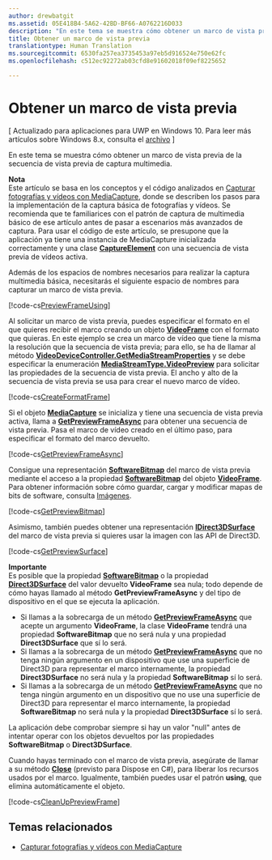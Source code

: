 ```yaml
---
author: drewbatgit
ms.assetid: 05E418B4-5A62-42BD-BF66-A0762216D033
description: "En este tema se muestra cómo obtener un marco de vista previa de la secuencia de vista previa de captura multimedia."
title: Obtener un marco de vista previa
translationtype: Human Translation
ms.sourcegitcommit: 6530fa257ea3735453a97eb5d916524e750e62fc
ms.openlocfilehash: c512ec92272ab03cfd8e91602018f09ef8225652

---
```


# Obtener un marco de vista previa

\[ Actualizado para aplicaciones para UWP en Windows 10. Para leer más artículos sobre Windows 8.x, consulta el [archivo](http://go.microsoft.com/fwlink/p/?linkid=619132) \]

En este tema se muestra cómo obtener un marco de vista previa de la secuencia de vista previa de captura multimedia.

**Nota**  
Este artículo se basa en los conceptos y el código analizados en [Capturar fotografías y vídeos con MediaCapture](capture-photos-and-video-with-mediacapture.md), donde se describen los pasos para la implementación de la captura básica de fotografías y vídeos. Se recomienda que te familiarices con el patrón de captura de multimedia básico de ese artículo antes de pasar a escenarios más avanzados de captura. Para usar el código de este artículo, se presupone que la aplicación ya tiene una instancia de MediaCapture inicializada correctamente y una clase [**CaptureElement**](https://msdn.microsoft.com/library/windows/apps/br209278) con una secuencia de vista previa de vídeos activa.

Además de los espacios de nombres necesarios para realizar la captura multimedia básica, necesitarás el siguiente espacio de nombres para capturar un marco de vista previa.

[!code-cs[PreviewFrameUsing](./code/BasicMediaCaptureWin10/cs/MainPage.xaml.cs#SnippetPreviewFrameUsing)]

Al solicitar un marco de vista previa, puedes especificar el formato en el que quieres recibir el marco creando un objeto [**VideoFrame**](https://msdn.microsoft.com/library/windows/apps/dn930917) con el formato que quieras. En este ejemplo se crea un marco de vídeo que tiene la misma la resolución que la secuencia de vista previa; para ello, se ha de llamar al método [**VideoDeviceController.GetMediaStreamProperties**](https://msdn.microsoft.com/library/windows/apps/br211995) y se debe especificar la enumeración [**MediaStreamType.VideoPreview**](https://msdn.microsoft.com/library/windows/apps/br226640) para solicitar las propiedades de la secuencia de vista previa. El ancho y alto de la secuencia de vista previa se usa para crear el nuevo marco de vídeo.

[!code-cs[CreateFormatFrame](./code/BasicMediaCaptureWin10/cs/MainPage.xaml.cs#SnippetCreateFormatFrame)]

Si el objeto [**MediaCapture**](https://msdn.microsoft.com/library/windows/apps/br241124) se inicializa y tiene una secuencia de vista previa activa, llama a [**GetPreviewFrameAsync**](https://msdn.microsoft.com/library/windows/apps/dn926711) para obtener una secuencia de vista previa. Pasa el marco de vídeo creado en el último paso, para especificar el formato del marco devuelto.

[!code-cs[GetPreviewFrameAsync](./code/BasicMediaCaptureWin10/cs/MainPage.xaml.cs#SnippetGetPreviewFrameAsync)]

Consigue una representación [**SoftwareBitmap**](https://msdn.microsoft.com/library/windows/apps/dn887358) del marco de vista previa mediante el acceso a la propiedad [**SoftwareBitmap**](https://msdn.microsoft.com/library/windows/apps/dn930926) del objeto [**VideoFrame**](https://msdn.microsoft.com/library/windows/apps/dn930917). Para obtener información sobre cómo guardar, cargar y modificar mapas de bits de software, consulta [Imágenes](imaging.md).

[!code-cs[GetPreviewBitmap](./code/BasicMediaCaptureWin10/cs/MainPage.xaml.cs#SnippetGetPreviewBitmap)]

Asimismo, también puedes obtener una representación [**IDirect3DSurface**](https://msdn.microsoft.com/library/windows/apps/dn965505) del marco de vista previa si quieres usar la imagen con las API de Direct3D.

[!code-cs[GetPreviewSurface](./code/BasicMediaCaptureWin10/cs/MainPage.xaml.cs#SnippetGetPreviewSurface)]

**Importante**  
Es posible que la propiedad [**SoftwareBitmap**](https://msdn.microsoft.com/library/windows/apps/dn930926) o la propiedad [**Direct3DSurface**](https://msdn.microsoft.com/library/windows/apps/dn930920) del valor devuelto **VideoFrame** sea nula; todo depende de cómo hayas llamado al método **GetPreviewFrameAsync** y del tipo de dispositivo en el que se ejecuta la aplicación.

-   Si llamas a la sobrecarga de un método [**GetPreviewFrameAsync**](https://msdn.microsoft.com/library/windows/apps/dn926713) que acepte un argumento **VideoFrame**, la clase **VideoFrame** tendrá una propiedad **SoftwareBitmap** que no será nula y una propiedad **Direct3DSurface** que sí lo será.
-   Si llamas a la sobrecarga de un método [**GetPreviewFrameAsync**](https://msdn.microsoft.com/library/windows/apps/dn926712) que no tenga ningún argumento en un dispositivo que use una superficie de Direct3D para representar el marco internamente, la propiedad **Direct3DSurface** no será nula y la propiedad **SoftwareBitmap** sí lo será.
-   Si llamas a la sobrecarga de un método [**GetPreviewFrameAsync**](https://msdn.microsoft.com/library/windows/apps/dn926712) que no tenga ningún argumento en un dispositivo que no use una superficie de Direct3D para representar el marco internamente, la propiedad **SoftwareBitmap** no será nula y la propiedad **Direct3DSurface** sí lo será.

La aplicación debe comprobar siempre si hay un valor "null" antes de intentar operar con los objetos devueltos por las propiedades **SoftwareBitmap** o **Direct3DSurface**.

Cuando hayas terminado con el marco de vista previa, asegúrate de llamar a su método [**Close**](https://msdn.microsoft.com/library/windows/apps/dn930918) (previsto para Dispose en C#), para liberar los recursos usados por el marco. Igualmente, también puedes usar el patrón **using**, que elimina automáticamente el objeto.

[!code-cs[CleanUpPreviewFrame](./code/BasicMediaCaptureWin10/cs/MainPage.xaml.cs#SnippetCleanUpPreviewFrame)]

## Temas relacionados

* [Capturar fotografías y vídeos con MediaCapture](capture-photos-and-video-with-mediacapture.md)
 

 







<!--HONumber=Jun16_HO4-->


